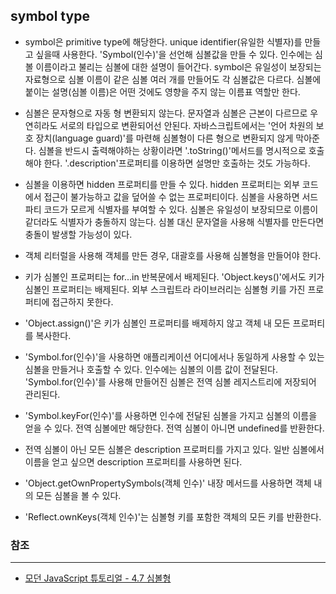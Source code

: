 ## symbol type

- symbol은 primitive type에 해당한다. unique identifier(유일한 식별자)를 만들고 싶을때 사용한다. 'Symbol(인수)'을 선언해 심볼값을 만들 수 있다. 인수에는 심볼 이름이라고 불리는 심볼에 대한 설명이 들어간다. symbol은 유일성이 보장되는 자료형으로 심볼 이름이 같은 심볼 여러 개를 만들어도 각 심볼값은 다르다. 심볼에 붙이는 설명(심볼 이름)은 어떤 것에도 영향을 주지 않는 이름표 역할만 한다.

- 심볼은 문자형으로 자동 형 변환되지 않는다. 문자열과 심볼은 근본이 다르므로 우연히라도 서로의 타입으로 변환되어선 안된다. 자바스크립트에서는 '언어 차원의 보호 장치(language guard)'를 마련해 심볼형이 다른 형으로 변환되지 않게 막아준다. 심볼을 반드시 출력해야하는 상황이라면 '.toString()'메서드를 명시적으로 호출해야 한다. '.description'프로퍼티를 이용하면 설명만 호출하는 것도 가능하다.

- 심볼을 이용하면 hidden 프로퍼티를 만들 수 있다. hidden 프로퍼티는 외부 코드에서 접근이 불가능하고 값을 덮어쓸 수 없는 프로퍼티이다. 심볼을 사용하면 서드파티 코드가 모르게 식별자를 부여할 수 있다. 심볼은 유일성이 보장되므로 이름이 같더라도 식별자가 충돌하지 않는다. 심볼 대신 문자열을 사용해 식별자를 만든다면 충돌이 발생할 가능성이 있다.

- 객체 리터럴을 사용해 객체를 만든 경우, 대괄호를 사용해 심볼형을 만들어야 한다.

- 키가 심볼인 프로퍼티는 for...in 반복문에서 배제된다. 'Object.keys()'에서도 키가 심볼인 프로퍼티는 배제된다. 외부 스크립트라 라이브러리는 심볼형 키를 가진 프로퍼티에 접근하지 못한다.

- 'Object.assign()'은 키가 심볼인 프로퍼티를 배제하지 않고 객체 내 모든 프로퍼티를 복사한다.

- 'Symbol.for(인수)'을 사용하면 애플리케이션 어디에서나 동일하게 사용할 수 있는 심볼을 만들거나 호출할 수 있다. 인수에는 심볼의 이름 값이 전달된다. 'Symbol.for(인수)'를 사용해 만들어진 심볼은 전역 심볼 레지스트리에 저장되어 관리된다.

- 'Symbol.keyFor(인수)'를 사용하면 인수에 전달된 심볼을 가지고 심볼의 이름을 얻을 수 있다. 전역 심볼에만 해당한다. 전역 심볼이 아니면 undefined를 반환한다.

- 전역 심볼이 아닌 모든 심볼은 description 프로퍼티를 가지고 있다. 일반 심볼에서 이름을 얻고 싶으면 description 프로퍼티를 사용하면 된다.

- 'Object.getOwnPropertySymbols(객체 인수)' 내장 메서드를 사용하면 객체 내의 모든 심볼을 볼 수 있다.

- 'Reflect.ownKeys(객체 인수)'는 심볼형 키를 포함한 객체의 모든 키를 반환한다.

### 참조
---

- [모던 JavaScript 튜토리얼 - 4.7 심볼형](https://ko.javascript.info/symbol)